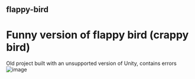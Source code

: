## flappy-bird
# Funny version of flappy bird (crappy bird)
Old project built with an unsupported version of Unity, contains errors
![image](https://github.com/user-attachments/assets/4a40c38b-c2cb-433c-8e9e-5831a4a110c9)
